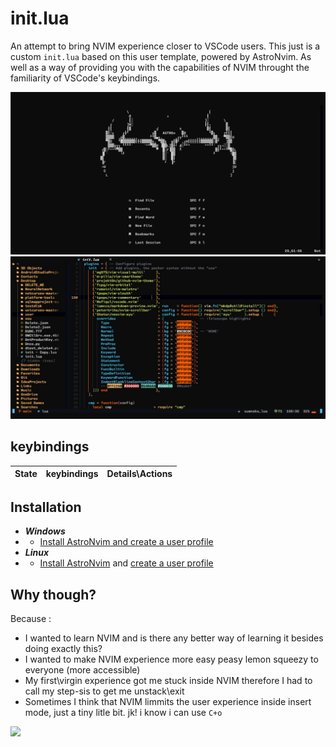# init.lua
An attempt to bring NVIM experience closer to VSCode users. This just is a custom `init.lua` based on this user template, powered by AstroNvim. As well as a way of providing you with the capabilities of NVIM throught the familiarity of VSCode's keybindings.

<div align="center"><p>
<img src=".\images\1.jpg"/>
<img src=".\images\2.jpg"/>
</p></div>


## keybindings


|State| keybindings | Details\Actions |
| --- | ----------- | --------------- |



## Installation
* ***Windows***
* * [Install AstroNvim and create a user profile][0] 
* ***Linux***
* * [Install AstroNvim][1] and [create a user profile][2]


## Why though?
Because :
* I wanted to learn NVIM and is there any better way of learning it besides doing exactly this?
* I wanted to make NVIM experience more easy peasy lemon squeezy to everyone (more accessible)
* My first\virgin experience got me stuck inside NVIM therefore I had to call my step-sis to get me unstack\exit
* Sometimes I think that NVIM limmits the user experience inside insert mode, just a tiny litle bit. jk! i know i can use `C+o`

<img src="https://img.shields.io/github/last-commit/GiorgosXou/init.lua?color=%4dc71f&label=Last%20Commit&logo=github&style=flat-square"/>

<!--
    https://github.com/neovim/neovim/issues/8139 
    if this goes well i might consider making an init for every terminal?
-->

[0]: https://github.com/GiorgosXou/Random-stuff/blob/main/Notes/note3.md
[1]: https://github.com/AstroNvim/AstroNvim#%EF%B8%8F-installation
[2]: https://astronvim.github.io/configuration/manage_user_config
